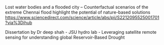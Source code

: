 

Lost water bodies and a flooded city – Counterfactual scenarios of the extreme Chennai flood highlight the potential of nature-based solutions
https://www.sciencedirect.com/science/article/abs/pii/S2212095525001701?via%3Dihub


Dissertation by Dr deep shah - JSU hydro lab - Leveraging satellite remote sensing for understanding global Reservoir-Based Drought




